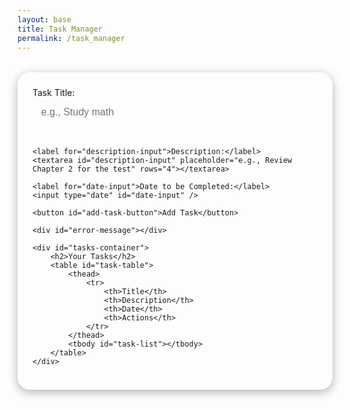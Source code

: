 ```yaml
---
layout: base
title: Task Manager
permalink: /task_manager
---
```


<meta charset="UTF-8">
<meta name="viewport" content="width=device-width, initial-scale=1.0">
<title>Task Manager</title>
<link href="https://fonts.googleapis.com/css2?family=Poppins:wght@300;400;600&display=swap" rel="stylesheet">
<style>
    #task-manager-container {
        margin: 2rem auto;
        max-width: 700px;
        padding: 1.5rem;
        background: rgba(255, 255, 255, 0.1);
        backdrop-filter: blur(10px);
        border-radius: 20px;
        box-shadow: 0 4px 15px rgba(0, 0, 0, 0.3);
    }

    label {
        display: block;
        font-size: 1rem;
        margin-bottom: 0.5rem;
        font-weight: 600;
    }

    input, textarea {
        width: 100%;
        padding: 0.8rem;
        margin-bottom: 1.2rem;
        border: 1px solid #fff;
        border-radius: 8px;
        background: rgba(255, 255, 255, 0.1);
        color: #fff;
        font-size: 1rem;
        transition: border-color 0.3s ease;
    }

    input:focus, textarea:focus {
        outline: none;
        border-color: #ffd700;
        box-shadow: 0 0 5px #ffd700;
    }

    button {
        width: 100%;
        padding: 1rem;
        background: #ffd700;
        color: #000;
        border: none;
        border-radius: 8px;
        font-size: 1.2rem;
        cursor: pointer;
        transition: background 0.3s ease;
        margin-bottom: 1.2rem;
    }

    button:hover {
        background: #ffc700;
    }

    #error-message {
        color: #ff3b3b;
        font-size: 1.1rem;
        text-align: center;
        margin-top: 1rem;
    }

    table {
        width: 100%;
        border-collapse: collapse;
        margin-top: 1rem;
    }

    th, td {
        padding: 1rem;
        text-align: left;
        border-bottom: 1px solid #fff;
    }

    th {
        font-weight: 600;
        background: #2575fc;
        color: #fff;
    }

    tr:nth-child(even) {
        background: rgba(255, 255, 255, 0.05);
    }

    tr:hover {
        background: rgba(255, 255, 255, 0.1);
    }

    .complete-btn {
        background: #28a745; /* Green */
        color: #fff;
        border: 2px solid #28a745; /* Green border */
        padding: 0.5rem 1rem;
        font-size: 0.9rem;
        border-radius: 8px;
        cursor: pointer;
        transition: background 0.3s ease, border 0.3s ease;
    }

    .complete-btn:hover {
        background: #218838; /* Darker green */
        border: 2px solid #218838; /* Darker green border */
    }

    .delete-btn {
        background: #dc3545; /* Red */
        color: #fff;
        border: 2px solid #dc3545; /* Red border */
        padding: 0.5rem 1rem;
        font-size: 0.9rem;
        border-radius: 8px;
        cursor: pointer;
        transition: background 0.3s ease, border 0.3s ease;
    }

    .delete-btn:hover {
        background: #c82333; /* Darker red */
        border: 2px solid #c82333; /* Darker red border */
    }
</style>

<div id="task-manager-container">
    <label for="title-input">Task Title:</label>
    <input type="text" id="title-input" placeholder="e.g., Study math" />

    <label for="description-input">Description:</label>
    <textarea id="description-input" placeholder="e.g., Review Chapter 2 for the test" rows="4"></textarea>

    <label for="date-input">Date to be Completed:</label>
    <input type="date" id="date-input" />

    <button id="add-task-button">Add Task</button>

    <div id="error-message"></div>

    <div id="tasks-container">
        <h2>Your Tasks</h2>
        <table id="task-table">
            <thead>
                <tr>
                    <th>Title</th>
                    <th>Description</th>
                    <th>Date</th>
                    <th>Actions</th>
                </tr>
            </thead>
            <tbody id="task-list"></tbody>
        </table>
    </div>
</div>

<script>
document.addEventListener("DOMContentLoaded", () => {
    const titleInput = document.getElementById("title-input");
    const descriptionInput = document.getElementById("description-input");
    const dateInput = document.getElementById("date-input");
    const addTaskButton = document.getElementById("add-task-button");
    const taskList = document.getElementById("task-list");
    const errorMessage = document.getElementById("error-message");

    let tasks = JSON.parse(localStorage.getItem("tasks")) || [];

    // Render tasks
    function renderTasks() {
        taskList.innerHTML = "";

        tasks.forEach((task, index) => {
            const row = document.createElement("tr");

            // Task details
            row.innerHTML += `
                <td>${task.title}</td>
                <td>${task.description}</td>
                <td>${task.date}</td>
                <td>
                    <button class="complete-btn" onclick="completeTask(${index})">Complete</button>
                    <button class="delete-btn" onclick="deleteTask(${index})">Delete</button>
                </td>
            `;

            taskList.appendChild(row);
        });

        localStorage.setItem("tasks", JSON.stringify(tasks));  // Ensure tasks are always saved
    }

    // Complete task
    window.completeTask = (index) => {
        tasks.splice(index, 1);  // Remove task from the list
        renderTasks();  // Re-render the task list
    };

    // Delete task
    window.deleteTask = (index) => {
        tasks.splice(index, 1);  // Remove task from the list
        renderTasks();  // Re-render the task list
    };

    addTaskButton.addEventListener("click", () => {
        const title = titleInput.value.trim();
        const description = descriptionInput.value.trim();
        const date = dateInput.value;

        // Clear previous error message
        errorMessage.textContent = "";

        // Validate input
        if (!title || !description || !date) {
            errorMessage.textContent = "Please ensure that all fields are filled out and the date is correct.";
            return;
        }

        const today = new Date().toISOString().split('T')[0];
        if (date < today) {
            errorMessage.textContent = "Please ensure the date is correct and not in the past.";
            return;
        }

        tasks.push({ title, description, date });
        renderTasks();

        // Clear the inputs
        titleInput.value = descriptionInput.value = dateInput.value = "";
    });

    renderTasks();
});
</script>